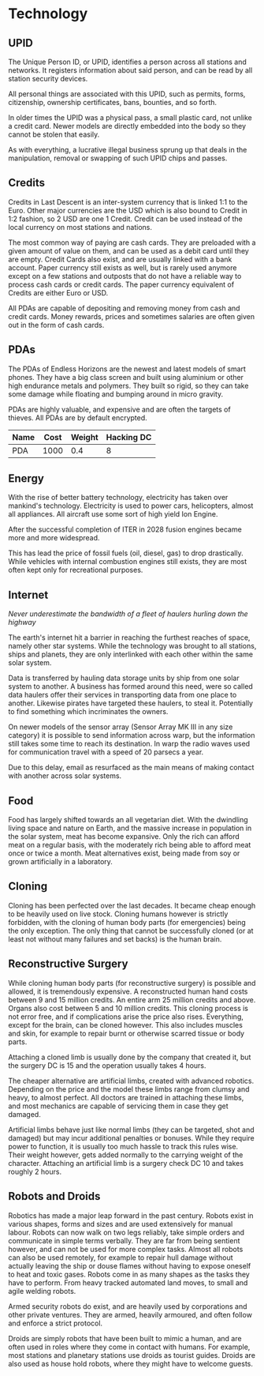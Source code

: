 # Technology

## UPID

The Unique Person ID, or UPID, identifies a person across all stations and
networks. It registers information about said person, and can be read by all
station security devices.

All personal things are associated with this UPID, such as permits, forms,
citizenship, ownership certificates, bans, bounties, and so forth.

In older times the UPID was a physical pass, a small plastic card, not unlike
a credit card. Newer models are directly embedded into the body so they cannot
be stolen that easily.

As with everything, a lucrative illegal business sprung up that deals in the
manipulation, removal or swapping of such UPID chips and passes.

## Credits

Credits in Last Descent is an inter-system currency that is linked 1:1 to the
Euro. Other major currencies are the USD which is also bound to Credit in 1:2
fashion, so 2 USD are one 1 Credit. Credit can be used instead of the local
currency on most stations and nations.

The most common way of paying are cash cards. They are preloaded with a given
amount of value on them, and can be used as a debit card until they are empty.
Credit Cards also exist, and are usually linked with a bank account. Paper
currency still exists as well, but is rarely used anymore except on a few
stations and outposts that do not have a reliable way to process cash cards or
credit cards. The paper currency equivalent of Credits are either Euro or USD.

All PDAs are capable of depositing and removing money from cash and credit
cards. Money rewards, prices and sometimes salaries are often given out in
the form of cash cards.

## PDAs

The PDAs of Endless Horizons are the newest and latest models of smart phones.
They have a big class screen and built using aluminium or other high endurance
metals and polymers. They built so rigid, so they can take some damage while
floating and bumping around in micro gravity.

PDAs are highly valuable, and expensive and are often the targets of thieves.
All PDAs are by default encrypted.

| Name  | Cost | Weight | Hacking DC
|-------|------|--------|-------------
| PDA   | 1000 | 0.4    | 8

## Energy

With the rise of better battery technology, electricity has taken over mankind's
technology. Electricity is used to power cars, helicopters, almost all
appliances. All aircraft use some sort of high yield Ion Engine.

After the successful completion of ITER in 2028 fusion engines became more and
more widespread.

This has lead the price of fossil fuels (oil, diesel, gas) to drop drastically.
While vehicles with internal combustion engines still exists, they are most
often kept only for recreational purposes.

## Internet

_Never underestimate the bandwidth of a fleet of haulers hurling down the
highway_

The earth's internet hit a barrier in reaching the furthest reaches of space,
namely other star systems.  While the technology was brought to all stations,
ships and planets, they are only interlinked with each other within the same
solar system.

Data is transferred by hauling data storage units by ship from one solar
system to another. A business has formed around this need, were so called data
haulers offer their services in transporting data from one place to
another. Likewise pirates have targeted these haulers, to steal
it. Potentially to find something which incriminates the owners.

On newer models of the sensor array (Sensor Array MK III in any size category)
it is possible to send information across warp, but the information still takes
some time to reach its destination. In warp the radio waves used for
communication travel with a speed of 20 parsecs a year.

Due to this delay, email as resurfaced as the main means of making contact with
another across solar systems.

## Food

Food has largely shifted towards an all vegetarian diet. With the dwindling
living space and nature on Earth, and the massive increase in population in
the solar system, meat has become expansive. Only the rich can afford meat on
a regular basis, with the moderately rich being able to afford meat once or
twice a month. Meat alternatives exist, being made from soy or grown
artificially in a laboratory.

## Cloning

Cloning has been perfected over the last decades. It became cheap enough to be
heavily used on live stock. Cloning humans however is strictly forbidden, with
the cloning of human body parts (for emergencies) being the only exception. The
only thing that cannot be successfully cloned (or at least not without many
failures and set backs) is the human brain.

## Reconstructive Surgery

While cloning human body parts (for reconstructive surgery) is possible and
allowed, it is tremendously expensive. A reconstructed human hand costs
between 9 and 15 million credits. An entire arm 25 million credits and
above. Organs also cost between 5 and 10 million credits. This cloning process
is not error free, and if complications arise the price also rises. Everything,
except for the brain, can be cloned however. This also includes muscles and
skin, for example to repair burnt or otherwise scarred tissue or body parts.

Attaching a cloned limb is usually done by the company that created it, but
the surgery DC is 15 and the operation usually takes 4 hours.

The cheaper alternative are artificial limbs, created with advanced robotics.
Depending on the price and the model these limbs range from clumsy and heavy,
to almost perfect. All doctors are trained in attaching these limbs, and most
mechanics are capable of servicing them in case they get damaged.

Artificial limbs behave just like normal limbs (they can be targeted, shot and
damaged) but may incur additional penalties or bonuses. While they require
power to function, it is usually too much hassle to track this rules wise.
Their weight however, gets added normally to the carrying weight of the
character. Attaching an artificial limb is a surgery check DC 10 and takes
roughly 2 hours.

## Robots and Droids

Robotics has made a major leap forward in the past century. Robots exist in
various shapes, forms and sizes and are used extensively for manual labour.
Robots can now walk on two legs reliably, take simple orders and communicate
in simple terms verbally. They are far from being sentient however, and can
not be used for more complex tasks. Almost all robots can also be used remotely,
for example to repair hull damage without actually leaving the ship or douse
flames without having to expose oneself to heat and toxic gases. Robots come
in as many shapes as the tasks they have to perform. From heavy tracked
automated land moves, to small and agile welding robots.

Armed security robots do exist, and are heavily used by corporations and other
private ventures. They are armed, heavily armoured, and often follow and
enforce a strict protocol.

Droids are simply robots that have been built to mimic a human, and are often
used in roles where they come in contact with humans. For example, most stations
and planetary stations use droids as tourist guides. Droids are also used as
house hold robots, where they might have to welcome guests.
